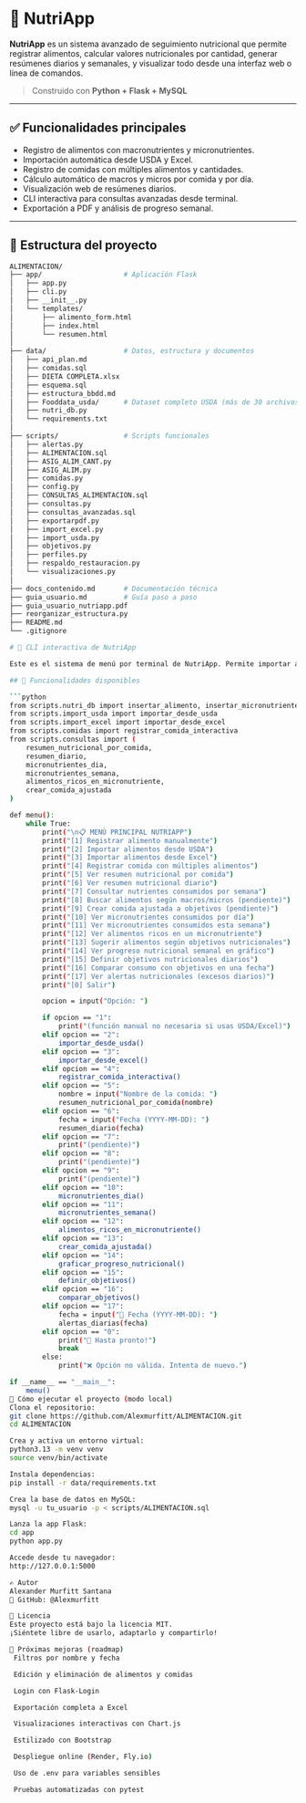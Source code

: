 # 🍏 NutriApp

**NutriApp** es un sistema avanzado de seguimiento nutricional que permite registrar alimentos, calcular valores nutricionales por cantidad, generar resúmenes diarios y semanales, y visualizar todo desde una interfaz web o línea de comandos.

> Construido con **Python + Flask + MySQL**

---

## ✅ Funcionalidades principales

- Registro de alimentos con macronutrientes y micronutrientes.
- Importación automática desde USDA y Excel.
- Registro de comidas con múltiples alimentos y cantidades.
- Cálculo automático de macros y micros por comida y por día.
- Visualización web de resúmenes diarios.
- CLI interactiva para consultas avanzadas desde terminal.
- Exportación a PDF y análisis de progreso semanal.

---

## 🧱 Estructura del proyecto

```bash
ALIMENTACION/
├── app/                    # Aplicación Flask
│   ├── app.py
│   ├── cli.py
│   ├── __init__.py
│   └── templates/
│       ├── alimento_form.html
│       ├── index.html
│       └── resumen.html
│
├── data/                   # Datos, estructura y documentos
│   ├── api_plan.md
│   ├── comidas.sql
│   ├── DIETA COMPLETA.xlsx
│   ├── esquema.sql
│   ├── estructura_bbdd.md
│   ├── Fooddata_usda/      # Dataset completo USDA (más de 30 archivos)
│   ├── nutri_db.py
│   └── requirements.txt
│
├── scripts/                # Scripts funcionales
│   ├── alertas.py
│   ├── ALIMENTACION.sql
│   ├── ASIG_ALIM_CANT.py
│   ├── ASIG_ALIM.py
│   ├── comidas.py
│   ├── config.py
│   ├── CONSULTAS_ALIMENTACION.sql
│   ├── consultas.py
│   ├── consultas_avanzadas.sql
│   ├── exportarpdf.py
│   ├── import_excel.py
│   ├── import_usda.py
│   ├── objetivos.py
│   ├── perfiles.py
│   ├── respaldo_restauracion.py
│   └── visualizaciones.py
│
├── docs_contenido.md       # Documentación técnica
├── guia_usuario.md         # Guía paso a paso
├── guia_usuario_nutriapp.pdf
├── reorganizar_estructura.py
├── README.md
└── .gitignore

# 🧪 CLI interactiva de NutriApp

Este es el sistema de menú por terminal de NutriApp. Permite importar alimentos, registrar comidas, obtener resúmenes y mucho más, todo sin abrir la interfaz web.

## 🎯 Funcionalidades disponibles

```python
from scripts.nutri_db import insertar_alimento, insertar_micronutriente, calcular_valores
from scripts.import_usda import importar_desde_usda
from scripts.import_excel import importar_desde_excel
from scripts.comidas import registrar_comida_interactiva
from scripts.consultas import (
    resumen_nutricional_por_comida,
    resumen_diario,
    micronutrientes_dia,
    micronutrientes_semana,
    alimentos_ricos_en_micronutriente,
    crear_comida_ajustada
)

def menu():
    while True:
        print("\n📋 MENÚ PRINCIPAL NUTRIAPP")
        print("[1] Registrar alimento manualmente")
        print("[2] Importar alimentos desde USDA")
        print("[3] Importar alimentos desde Excel")
        print("[4] Registrar comida con múltiples alimentos")
        print("[5] Ver resumen nutricional por comida")
        print("[6] Ver resumen nutricional diario")
        print("[7] Consultar nutrientes consumidos por semana")
        print("[8] Buscar alimentos según macros/micros (pendiente)")
        print("[9] Crear comida ajustada a objetivos (pendiente)")
        print("[10] Ver micronutrientes consumidos por día")
        print("[11] Ver micronutrientes consumidos esta semana")
        print("[12] Ver alimentos ricos en un micronutriente")
        print("[13] Sugerir alimentos según objetivos nutricionales")
        print("[14] Ver progreso nutricional semanal en gráfico")
        print("[15] Definir objetivos nutricionales diarios")
        print("[16] Comparar consumo con objetivos en una fecha")
        print("[17] Ver alertas nutricionales (excesos diarios)")
        print("[0] Salir")

        opcion = input("Opción: ")

        if opcion == "1":
            print("(función manual no necesaria si usas USDA/Excel)")
        elif opcion == "2":
            importar_desde_usda()
        elif opcion == "3":
            importar_desde_excel()
        elif opcion == "4":
            registrar_comida_interactiva()
        elif opcion == "5":
            nombre = input("Nombre de la comida: ")
            resumen_nutricional_por_comida(nombre)
        elif opcion == "6":
            fecha = input("Fecha (YYYY-MM-DD): ")
            resumen_diario(fecha)
        elif opcion == "7":
            print("(pendiente)")
        elif opcion == "8":
            print("(pendiente)")
        elif opcion == "9":
            print("(pendiente)")
        elif opcion == "10":
            micronutrientes_dia()
        elif opcion == "11":
            micronutrientes_semana()
        elif opcion == "12":
            alimentos_ricos_en_micronutriente()
        elif opcion == "13":
            crear_comida_ajustada()
        elif opcion == "14":
            graficar_progreso_nutricional()
        elif opcion == "15":
            definir_objetivos()
        elif opcion == "16":
            comparar_objetivos()
        elif opcion == "17":
            fecha = input("📅 Fecha (YYYY-MM-DD): ")
            alertas_diarias(fecha)
        elif opcion == "0":
            print("👋 Hasta pronto!")
            break
        else:
            print("❌ Opción no válida. Intenta de nuevo.")

if __name__ == "__main__":
    menu()
🚀 Cómo ejecutar el proyecto (modo local)
Clona el repositorio:
git clone https://github.com/Alexmurfitt/ALIMENTACION.git
cd ALIMENTACION

Crea y activa un entorno virtual:
python3.13 -m venv venv
source venv/bin/activate

Instala dependencias:
pip install -r data/requirements.txt

Crea la base de datos en MySQL:
mysql -u tu_usuario -p < scripts/ALIMENTACION.sql

Lanza la app Flask:
cd app
python app.py

Accede desde tu navegador:
http://127.0.0.1:5000

✍️ Autor
Alexander Murfitt Santana
🔗 GitHub: @Alexmurfitt

📜 Licencia
Este proyecto está bajo la licencia MIT.
¡Siéntete libre de usarlo, adaptarlo y compartirlo!

📌 Próximas mejoras (roadmap)
 Filtros por nombre y fecha

 Edición y eliminación de alimentos y comidas

 Login con Flask-Login

 Exportación completa a Excel

 Visualizaciones interactivas con Chart.js

 Estilizado con Bootstrap

 Despliegue online (Render, Fly.io)

 Uso de .env para variables sensibles

 Pruebas automatizadas con pytest

